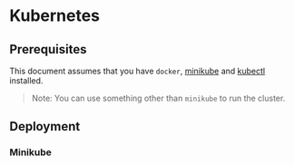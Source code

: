 # Kubernetes

## Prerequisites

This document assumes that you have `docker`, [minikube](https://minikube.sigs.k8s.io/docs/start/) and
[kubectl](https://kubernetes.io/docs/tasks/tools/) installed.

> Note: You can use something other than `minikube` to run the cluster.

## Deployment

### Minikube

